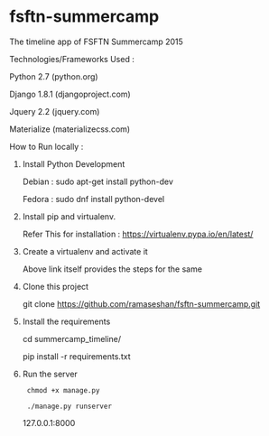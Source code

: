 # fsftn-summercamp
The timeline app of FSFTN Summercamp 2015

Technologies/Frameworks Used :

Python 2.7  (python.org)

Django 1.8.1 (djangoproject.com)

Jquery 2.2 (jquery.com)

Materialize (materializecss.com)

How to Run locally :
1. Install Python Development

	Debian : sudo apt-get install python-dev

	Fedora : sudo dnf install python-devel

2. Install pip and virtualenv.

	Refer This for installation : https://virtualenv.pypa.io/en/latest/

3. Create a virtualenv and activate it

	Above link itself provides the steps for the same

4. Clone this project

	git clone https://github.com/ramaseshan/fsftn-summercamp.git

5. Install the requirements

	cd summercamp_timeline/

	pip install -r requirements.txt

6. Run the server

        chmod +x manage.py

        ./manage.py runserver

	127.0.0.1:8000

